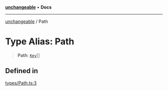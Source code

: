 [**unchangeable**](../README.md) • **Docs**

***

[unchangeable](../README.md) / Path

# Type Alias: Path

> **Path**: [`Key`](Key.md)[]

## Defined in

[types/Path.ts:3](https://github.com/nevoland/unchangeable/blob/90aff8eb074821c44b2befe353f53ae1546bb16f/lib/types/Path.ts#L3)
